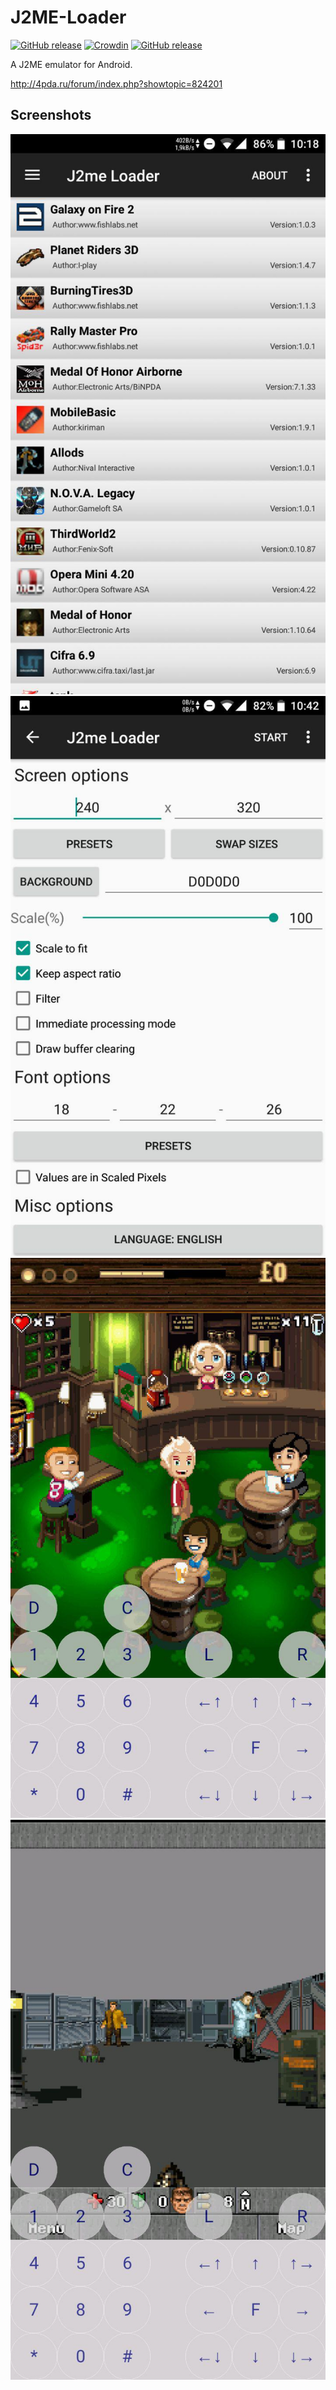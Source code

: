 # J2ME-Loader 

[![GitHub release](https://travis-ci.org/nikita36078/J2ME-Loader.svg?branch=master)](https://travis-ci.org/nikita36078/J2ME-Loader)
[![Crowdin](https://d322cqt584bo4o.cloudfront.net/j2me-loader/localized.svg)](https://crowdin.com/project/j2me-loader)
[![GitHub release](https://img.shields.io/github/release/nikita36078/J2ME-Loader.svg)](https://github.com/nikita36078/J2ME-Loader/releases)

A J2ME emulator for Android.

http://4pda.ru/forum/index.php?showtopic=824201

## Screenshots

![Screenshot](/screenshots/screen.jpg)
![Screenshot](/screenshots/screen2.jpg)
![Screenshot](/screenshots/screen3.jpg)
![Screenshot](/screenshots/screen4.jpg)
